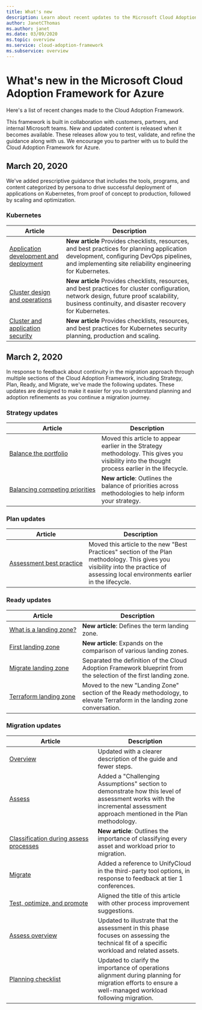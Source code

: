 ```yaml
--- 
title: What's new 
description: Learn about recent updates to the Microsoft Cloud Adoption Framework for Azure. 
author: JanetCThomas 
ms.author: janet 
ms.date: 03/09/2020 
ms.topic: overview 
ms.service: cloud-adoption-framework 
ms.subservice: overview
---
```


# What's new in the Microsoft Cloud Adoption Framework for Azure

Here's a list of recent changes made to the Cloud Adoption Framework.

This framework is built in collaboration with customers, partners, and internal Microsoft teams. New and updated content is released when it becomes available. These releases allow you to test, validate, and refine the guidance along with us. We encourage you to partner with us to build the Cloud Adoption Framework for Azure.

## March 20, 2020

We've added prescriptive guidance that includes the tools, programs, and content categorized by persona to drive successful deployment of applications on Kubernetes, from proof of concept to production, followed by scaling and optimization.

### Kubernetes

| Article                                                                                     | Description                                                                                                                                                                           |
|---------------------------------------------------------------------------------------------|---------------------------------------------------------------------------------------------------------------------------------------------------------------------------------------|
| [Application development and deployment](../innovate/kubernetes/application-development.md) | **New article** Provides checklists, resources, and best practices for planning application development, configuring DevOps pipelines, and implementing site reliability engineering for Kubernetes. |
| [Cluster design and operations](../innovate/kubernetes/cluster-design-operations.md)        | **New article** Provides checklists, resources, and best practices for cluster configuration, network design, future proof scalability, business continuity, and disaster recovery for Kubernetes.   |
| [Cluster and application security](../innovate/kubernetes/cluster-application-security.md)  | **New article** Provides checklists, resources, and best practices for Kubernetes security planning, production and scaling.                                                          |

## March 2, 2020

In response to feedback about continuity in the migration approach through multiple sections of the Cloud Adoption Framework, including Strategy, Plan, Ready, and Migrate, we've made the following updates. These updates are designed to make it easier for you to understand planning and adoption refinements as you continue a migration journey.

### Strategy updates

| Article                                                                                 | Description                                                                                                                                    |
|-----------------------------------------------------------------------------------------|------------------------------------------------------------------------------------------------------------------------------------------------|
| [Balance the portfolio](../strategy/balance-the-portfolio.md)                           | Moved this article to appear earlier in the Strategy methodology. This gives you visibility into the thought process earlier in the lifecycle. |
| [Balancing&nbsp;competing&nbsp;priorities](../strategy/balance-competing-priorities.md) | **New article**: Outlines the balance of priorities across methodologies to help inform your strategy.                                         |

### Plan updates

| Article                                                                       | Description                                                                                                                                                                           |
|-------------------------------------------------------------------------------|---------------------------------------------------------------------------------------------------------------------------------------------------------------------------------------|
| [Assessment&nbsp;best&nbsp;practice](../plan/contoso-migration-assessment.md) | Moved this article to the new "Best Practices" section of the Plan methodology. This gives you visibility into the practice of assessing local environments earlier in the lifecycle. |

### Ready updates

| Article                                                                       | Description                                                                                                              |
|-------------------------------------------------------------------------------|--------------------------------------------------------------------------------------------------------------------------|
| [What&nbsp;is&nbsp;a&nbsp;landing&nbsp;zone?](../ready/landing-zone/index.md) | **New article**: Defines the term landing zone.                                                                          |
| [First landing zone](../ready/landing-zone/first-landing-zone.md)             | **New article**: Expands on the comparison of various landing zones.                                                     |
| [Migrate landing zone](../ready/landing-zone/migrate-landing-zone.md)         | Separated the definition of the Cloud Adoption Framework blueprint from the selection of the first landing zone.         |
| [Terraform landing zone](../ready/landing-zone/terraform-landing-zone.md)     | Moved to the new "Landing Zone" section of the Ready methodology, to elevate Terraform in the landing zone conversation. |

### Migration updates

| Article                                                                                                  | Description                                                                                                                                                             |
|----------------------------------------------------------------------------------------------------------|-------------------------------------------------------------------------------------------------------------------------------------------------------------------------|
| [Overview](../migrate/azure-migration-guide/index.md)                                                    | Updated with a clearer description of the guide and fewer steps.                                                                                                        |
| [Assess](../migrate/azure-migration-guide/assess.md)                                                     | Added a "Challenging Assumptions" section to demonstrate how this level of assessment works with the incremental assessment approach mentioned in the Plan methodology. |
| [Classification during assess processes](../migrate/migration-considerations/assess/classify.md)         | **New article**: Outlines the importance of classifying every asset and workload prior to migration.                                                                    |
| [Migrate](../migrate/azure-migration-guide/migrate.md)                                                   | Added a reference to UnifyCloud in the third-party tool options, in response to feedback at tier 1 conferences.                                                         |
| [Test,&nbsp;optimize,&nbsp;and&nbsp;promote](../migrate/azure-migration-guide/optimize-and-transform.md) | Aligned the title of this article with other process improvement suggestions.                                                                                           |
| [Assess overview](../migrate/migration-considerations/assess/index.md)                                   | Updated to illustrate that the assessment in this phase focuses on assessing the technical fit of a specific workload and related assets.                               |
| [Planning checklist](../migrate/migration-considerations/prerequisites/planning-checklist.md)            | Updated to clarify the importance of operations alignment during planning for migration efforts to ensure a well-managed workload following migration.                  |

